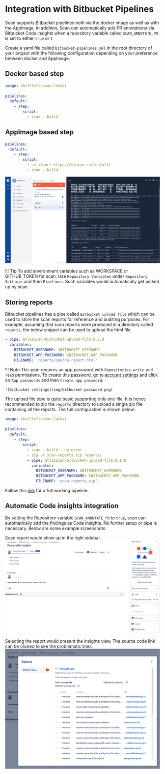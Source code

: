 # Integration with Bitbucket Pipelines

Scan supports Bitbucket pipelines both via the docker image as well as with the AppImage. In addition, Scan can automatically add PR annotations via Bitbucket Code insights when a repository variable called `SCAN_ANNOTATE_PR` is set to either `true` or `1`

Create a yaml file called `bitbucket-pipelines.yml` in the root directory of your project with the following configuration depending on your preference between docker and AppImage.

## Docker based step

```yaml
image: shiftleft/scan:latest

pipelines:
  default:
    - step:
        script:
          - scan --build
```

## AppImage based step

```yaml
pipelines:
  default:
    - step:
        script:
          - sh <(curl https://slscan.sh/install)
          - scan --build
```

![Bitbucket pipelines](img/bitbucket.png)

!!! Tip
    To add environment variables such as WORKSPACE or GITHUB_TOKEN for scan, Use `Repository Variables` under `Repository Settings` and then `Pipelines`. Such variables would automatically get picked up by scan.

## Storing reports

Bitbucket pipelines has a pipe called `Bitbucket upload file` which can be used to store the scan reports for reference and auditing purposes. For example, assuming that scan reports were produced in a directory called `reports`, the below snippet can be used to upload the html file.

```yaml
- pipe: atlassian/bitbucket-upload-file:0.1.8
  variables:
    BITBUCKET_USERNAME: $BITBUCKET_USERNAME
    BITBUCKET_APP_PASSWORD: $BITBUCKET_APP_PASSWORD
    FILENAME: 'reports/source-report.html'
```

!!! Note
    This pipe requires an app password with `Repositories write and read` permissions. To create this password, go to [account settings](https://bitbucket.org/account/settings/) and click on `App passwords` and then `Create app password`.

    ![Bitbucket settings](img/bitbucket-password.png)

The upload file pipe is quite basic supporting only one file. It is hence recommended to zip the `reports` directory to upload a single zip file containing all the reports. The full configuration is shown below:

```yaml
image: shiftleft/scan:latest

pipelines:
  default:
    - step:
        script:
          - scan --build --no-error
          - zip -r scan-reports.zip reports/
          - pipe: atlassian/bitbucket-upload-file:0.1.8
            variables:
              BITBUCKET_USERNAME: $BITBUCKET_USERNAME
              BITBUCKET_APP_PASSWORD: $BITBUCKET_APP_PASSWORD
              FILENAME: 'scan-reports.zip'
```

Follow this [link](https://bitbucket.org/prabhusl/helloshiftleft/src/master/bitbucket-pipelines.yml) for a full working pipeline.

## Automatic Code insights integration

By setting the Repository variable `SCAN_ANNOTATE_PR` to `true`, scan can automatically add the findings as Code insights. No further setup or pipe is necessary. Below are some example screenshots:

Scan report would show up in the right sidebar.
![PR with Scan Report](img/scan-bb-pr.png)

Selecting the report would present the insights view. The source code link can be clicked to see the problematic lines.
![Code insights](img/scan-bb-insights.png)
